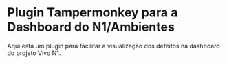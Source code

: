 # Plugin Tampermonkey para a Dashboard do N1/Ambientes

Aqui está um plugin para facilitar a visualização dos defeitos na dashboard do projeto Vivo N1.
